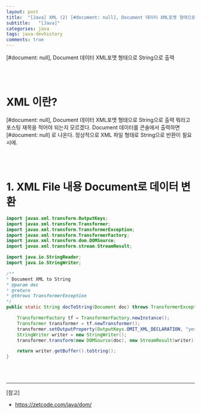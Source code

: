 ```yaml
---
layout: post
title:  "[Java] XML (2) [#document: null], Document 데이터 XML포맷 형태으로 String으로 출력"
subtitle:   "[Java]"
categories: java
tags: java-devhistory
comments: true
---
```


[#document: null], Document 데이터 XML포맷 형태으로 String으로 출력



<br><br>


# XML 이란?

[#document: null], Document 데이터 XML포맷 형태으로 String으로 출력 뭐라고 포스팅 재목을 적어야 되는지 모르겠다.
Document 데이터를 콘솔에서 출력하면 [#document: null] 로 나온다. 정상적으로 XML 파일 형태로 String으로 반환이 필요 시에.

<br><br>


# 1. XML File 내용 Document로 데이터 변환

```java
import javax.xml.transform.OutputKeys;
import javax.xml.transform.Transformer;
import javax.xml.transform.TransformerException;
import javax.xml.transform.TransformerFactory;
import javax.xml.transform.dom.DOMSource;
import javax.xml.transform.stream.StreamResult;

import java.io.StringReader;
import java.io.StringWriter;
```

```java
/**
* Document XML to String
* @param doc
* @return
* @throws TransformerException
*/
public static String docToString(Document doc) throws TransformerException {

	TransformerFactory tf = TransformerFactory.newInstance();
	Transformer transformer = tf.newTransformer();
	transformer.setOutputProperty(OutputKeys.OMIT_XML_DECLARATION, "yes");
	StringWriter writer = new StringWriter();
	transformer.transform(new DOMSource(doc), new StreamResult(writer));

	return writer.getBuffer().toString();
}
```

<br><br>

---

[참고]

- https://zetcode.com/java/dom/